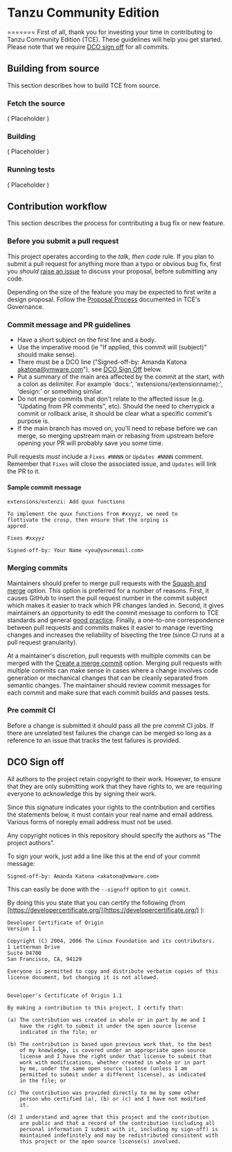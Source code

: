# Tanzu Community Edition 

=======
First of all, thank you for investing your time in contributing to Tanzu Community Edition (TCE).
These guidelines will help you get started. Please note that we require [DCO sign off](#dco-sign-off) for all commits.

## Building from source

This section describes how to build TCE from source.

### Fetch the source

( Placeholder )

### Building

( Placeholder )

### Running tests

( Placeholder )

## Contribution workflow

This section describes the process for contributing a bug fix or new feature.

### Before you submit a pull request

This project operates according to the _talk, then code_ rule.
If you plan to submit a pull request for anything more than a typo or obvious bug fix, first you _should_ [raise an issue][new-issue] to discuss your proposal, before submitting any code.

Depending on the size of the feature you may be expected to first write a design proposal. Follow the [Proposal Process](https://github.com/vmware-tanzu/tce/blob/master/GOVERNANCE.md#proposal-process) documented in TCE's Governance.

### Commit message and PR guidelines

- Have a short subject on the first line and a body.
- Use the imperative mood (ie "If applied, this commit will (subject)" should make sense).
- There must be a DCO line ("Signed-off-by: Amanda Katona <akatona@vmware.com>"), see [DCO Sign Off](#dco-sign-off) below.
- Put a summary of the main area affected by the commit at the start,
with a colon as delimiter. For example 'docs:', 'extensions/(extensionname):', 'design:' or something similar.
- Do not merge commits that don't relate to the affected issue (e.g. "Updating from PR comments", etc). Should
the need to cherrypick a commit or rollback arise, it should be clear what a specific commit's purpose is.
- If the main branch has moved on, you'll need to rebase before we can merge,
so merging upstream main or rebasing from upstream before opening your
PR will probably save you some time.

Pull requests *must* include a `Fixes #NNNN` or `Updates #NNNN` comment.
Remember that `Fixes` will close the associated issue, and `Updates` will link the PR to it.

#### Sample commit message

```
extensions/extenzi: Add quux functions

To implement the quux functions from #xxyyz, we need to
flottivate the crosp, then ensure that the orping is
appred.

Fixes #xxyyz

Signed-off-by: Your Name <you@youremail.com>

```

### Merging commits

Maintainers should prefer to merge pull requests with the [Squash and merge](https://help.github.com/en/github/collaborating-with-issues-and-pull-requests/about-pull-request-merges#squash-and-merge-your-pull-request-commits) option.
This option is preferred for a number of reasons.
First, it causes GitHub to insert the pull request number in the commit subject which makes it easier to track which PR changes landed in.
Second, it gives maintainers an opportunity to edit the commit message to conform to TCE standards and general [good practice](https://chris.beams.io/posts/git-commit/).
Finally, a one-to-one correspondence between pull requests and commits makes it easier to manage reverting changes and increases the reliability of bisecting the tree (since CI runs at a pull request granularity).

At a maintainer's discretion, pull requests with multiple commits can be merged with the [Create a merge commit](https://help.github.com/en/github/collaborating-with-issues-and-pull-requests/about-pull-request-merges) option.
Merging pull requests with multiple commits can make sense in cases where a change involves code generation or mechanical changes that can be cleanly separated from semantic changes.
The maintainer should review commit messages for each commit and make sure that each commit builds and passes tests.

### Pre commit CI

Before a change is submitted it should pass all the pre commit CI jobs.
If there are unrelated test failures the change can be merged so long as a reference to an issue that tracks the test failures is provided.

## DCO Sign off

All authors to the project retain copyright to their work. However, to ensure
that they are only submitting work that they have rights to, we are requiring
everyone to acknowledge this by signing their work.

Since this signature indicates your rights to the contribution and
certifies the statements below, it must contain your real name and
email address. Various forms of noreply email address must not be used.

Any copyright notices in this repository should specify the authors as "The
project authors".

To sign your work, just add a line like this at the end of your commit message:

```text
Signed-off-by: Amanda Katona <akatona@vmware.com>
```

This can easily be done with the `--signoff` option to `git commit`.

By doing this you state that you can certify the following (from [https://developercertificate.org/](https://developercertificate.org/) ):

```text
Developer Certificate of Origin
Version 1.1

Copyright (C) 2004, 2006 The Linux Foundation and its contributors.
1 Letterman Drive
Suite D4700
San Francisco, CA, 94129

Everyone is permitted to copy and distribute verbatim copies of this
license document, but changing it is not allowed.


Developer's Certificate of Origin 1.1

By making a contribution to this project, I certify that:

(a) The contribution was created in whole or in part by me and I
    have the right to submit it under the open source license
    indicated in the file; or

(b) The contribution is based upon previous work that, to the best
    of my knowledge, is covered under an appropriate open source
    license and I have the right under that license to submit that
    work with modifications, whether created in whole or in part
    by me, under the same open source license (unless I am
    permitted to submit under a different license), as indicated
    in the file; or

(c) The contribution was provided directly to me by some other
    person who certified (a), (b) or (c) and I have not modified
    it.

(d) I understand and agree that this project and the contribution
    are public and that a record of the contribution (including all
    personal information I submit with it, including my sign-off) is
    maintained indefinitely and may be redistributed consistent with
    this project or the open source license(s) involved.
```

[new-issue]: https://github.com/vmware-tanzu/tce/issues/new/choose
